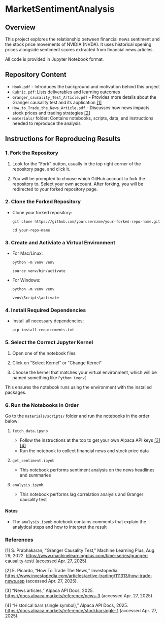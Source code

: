 # MarketSentimentAnalysis

## Overview

This project explores the relationship between financial news sentiment and the stock price movements of NVIDIA (NVDA). It uses historical opening prices alongside sentiment scores extracted from financial news articles.

All code is provided in Jupyter Notebook format.

## Repository Content

- `Hook.pdf` - Introduces the background and motivation behind this project
- `Rubric.pdf`: Lists deliverables and learning outcomes
- `Granger_causality_Test_Article.pdf` - Provides more details about the Granger causality test and its application [[1]](#1) 
- `How_to_Trade_the_News_Article.pdf` - Discusses how news impacts stock prices and trading strategies [[2]](#2)
- `materials/` folder: Contains notebooks, scripts, data, and instructions needed to reproduce the analysis

## Instructions for Reproducing Results

### 1. Fork the Repository

1. Look for the "Fork" button, usually in the top right corner of the repository page, and click it.

2. You will be prompted to choose which GitHub account to fork the repository to. Select your own account. After forking, you will be redirected to your forked repository page.

### 2. Clone the Forked Repository

- Clone your forked repository:

    `git clone https://github.com/yourusername/your-forked-repo-name.git`

    `cd your-repo-name`

### 3. Create and Activiate a Virtual Environment

- For Mac/Linux:

    `python -m venv venv`

    `source venv/bin/activate`

- For Windows:

    `python -m venv venv`

    `venv\Scripts\activate`

### 4. Install Required Dependencies

- Install all necessary dependencies:

    `pip install requirements.txt`

### 5. Select the Correct Jupyter Kernel

1. Open one of the notebook files

2. Click on "Select Kernel" or "Change Kernel"

3. Choose the kernel that matches your virtual environment, which will be named something like `Python (venv)`

This ensures the notebook runs using the environment with the installed packages.

### 6. Run the Notebooks in Order

Go to the `materials/scripts/` folder and run the notebooks in the order below:

1. `fetch_data.ipynb`
    - Follow the instructions at the top to get your own Alpaca API keys [[3]](#3)[[4]](#4)
    - Run the notebook to collect financial news and stock price data

2. `get_sentiment.ipynb`
    - This notebook performs sentiment analysis on the news headlines and summaries
    
3. `analysis.ipynb`
    - This notebook performs lag correlation analysis and Granger causality test

#### Notes
- The `analysis.ipynb` notebook contains comments that explain the analytical steps and how to interpret the result

### References

<a id="1">[1]</a> S. Prabhakaran, “Granger Causality Test,” Machine Learning Plus, Aug. 29, 2022. https://www.machinelearningplus.com/time-series/granger-causality-test/ (accessed Apr. 27, 2025).

<a id="2">[2]</a> E. Picardo, “How To Trade The News,” Investopedia. https://www.investopedia.com/articles/active-trading/111313/how-trade-news.asp (accessed Apr. 27, 2025).

<a id="3">[3]</a> “News articles,” Alpaca API Docs, 2025. https://docs.alpaca.markets/reference/news-3 (accessed Apr. 27, 2025).

<a id="4">[4]</a> “Historical bars (single symbol),” Alpaca API Docs, 2025. https://docs.alpaca.markets/reference/stockbarsingle-1 (accessed Apr. 27, 2025).
‌